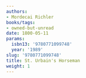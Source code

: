 ```yaml
---
authors:
- Mordecai Richler
books/tags:
- owned-but-unread
date: 1800-05-11
params:
  isbn13: '9780771099748'
  year: '1989'
slug: '9780771099748'
title: St. Urbain's Horseman
weight: 1
---
```


<!--more-->